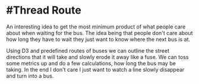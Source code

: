 #Thread Route
===============

An interesting idea to get the most minimum product of what people care about when waiting for the bus.
The idea being that people don't care about how long they have to wait they just want to know where the next bus is at.

Using D3 and predefined routes of buses we can outline the street directions that it will take and slowly erode it away like a fuse.
We can toss some metrics up and do a few calculations, how long the bus may be taking. In the end I don't care I just want to watch a line slowly disappear and turn into a bus.